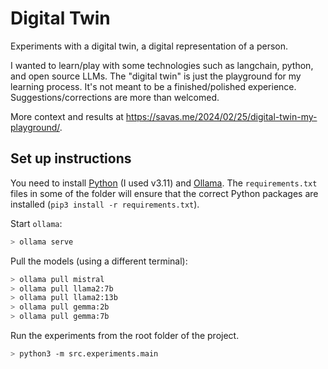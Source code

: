 # Digital Twin

Experiments with a digital twin, a digital representation of a person.

I wanted to learn/play with some technologies such as langchain, python, and open source LLMs. The "digital twin" is just the playground for my learning process. It's not meant to be a finished/polished experience. Suggestions/corrections are more than welcomed.

More context and results at <https://savas.me/2024/02/25/digital-twin-my-playground/>.

## Set up instructions

You need to install [Python](https://www.python.org/) (I used v3.11) and [Ollama](https://ollama.com/). The `requirements.txt` files in some of the folder will ensure that the correct Python packages are installed (`pip3 install -r requirements.txt`).

Start `ollama`:

```bash
> ollama serve
```

Pull the models (using a different terminal):

```bash
> ollama pull mistral
> ollama pull llama2:7b
> ollama pull llama2:13b
> ollama pull gemma:2b
> ollama pull gemma:7b
```

Run the experiments from the root folder of the project.

```bash
> python3 -m src.experiments.main
```

